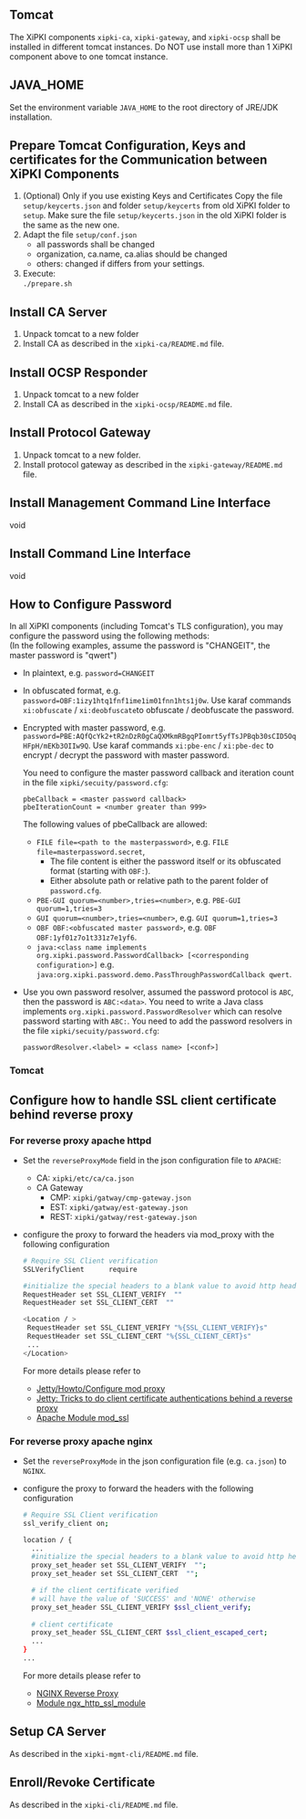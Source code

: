 ## Tomcat
The XiPKI components `xipki-ca`, `xipki-gateway`, and `xipki-ocsp` shall be 
installed in different tomcat instances. Do NOT use install more than 1 XiPKI component above
to one tomcat instance.

## JAVA_HOME
Set the environment variable `JAVA_HOME` to the root directory of JRE/JDK installation.

## Prepare Tomcat Configuration, Keys and certificates for the Communication between XiPKI Components
1. (Optional) Only if you use existing Keys and Certificates
   Copy the file `setup/keycerts.json` and folder `setup/keycerts` from old XiPKI folder to `setup`.
   Make sure the file `setup/keycerts.json` in the old XiPKI folder is the same as the new one.
2. Adapt the file `setup/conf.json`
   - all passwords shall be changed
   - organization, ca.name, ca.alias should be changed
   - others: changed if differs from your settings.
3. Execute:  
    `./prepare.sh`

## Install CA Server

1. Unpack tomcat to a new folder
2. Install CA as described in the `xipki-ca/README.md` file.

## Install OCSP Responder

1. Unpack tomcat to a new folder
2. Install CA as described in the `xipki-ocsp/README.md` file.

## Install Protocol Gateway

1. Unpack tomcat to a new folder.
2. Install protocol gateway as described in the `xipki-gateway/README.md` file.

## Install Management Command Line Interface
void

## Install Command Line Interface
void

## How to Configure Password
In all XiPKI components (including Tomcat's TLS configuration), you may configure the password
using the following methods:  
(In the following examples, assume the password is "CHANGEIT", the master password is "qwert")

- In plaintext, e.g. `password=CHANGEIT`

- In obfuscated format, e.g. `password=OBF:1izy1htq1fnf1ime1im01fnn1hts1j0w`.
  Use karaf commands `xi:obfuscate` / `xi:deobfuscate`to obfuscate / deobfuscate the password.

- Encrypted with master password, e.g. `password=PBE:AQfQcYk2+tR2nDzR0gCaQXMkmRBgqPIomrt5yfTsJPBqb30sCID5OqHFpH/mEKb3OIIw9Q`.
  Use karaf commands `xi:pbe-enc` / `xi:pbe-dec` to encrypt / decrypt the password with master password.

  You need to configure the master password callback and iteration count in the file `xipki/secuity/password.cfg`:
   ```
   pbeCallback = <master password callback>
   pbeIterationCount = <number greater than 999>
   ```
  The following values of pbeCallback are allowed:
    - `FILE file=<path to the masterpassword>`, e.g. `FILE file=masterpassword.secret`,
        - The file content is either the password itself or its obfuscated format (starting with `OBF:`).
        - Either absolute path or relative path to the parent folder of `password.cfg`.
    - `PBE-GUI quorum=<number>,tries=<number>`, e.g. `PBE-GUI quorum=1,tries=3`
    - `GUI quorum=<number>,tries=<number>`, e.g. `GUI quorum=1,tries=3`
    - `OBF OBF:<obfuscated master password>`, e.g. `OBF OBF:1yf01z7o1t331z7e1yf6`.
    - `java:<class name implements org.xipki.password.PasswordCallback> [<corresponding configuration>]`
      e.g. `java:org.xipki.password.demo.PassThroughPasswordCallback qwert`.

- Use you own password resolver, assumed the password protocol is `ABC`, then the password is
  `ABC:<data>`. You need to write a Java class implements `org.xipki.password.PasswordResolver` which
  can resolve password starting with `ABC:`.
  You need to add the password resolvers in the file `xipki/secuity/password.cfg`:
   ```
  passwordResolver.<label> = <class name> [<conf>]
   ```

### Tomcat

## Configure how to handle SSL client certificate behind reverse proxy

### For reverse proxy apache httpd

* Set the `reverseProxyMode` field in the json configuration file to `APACHE`:
    - CA: `xipki/etc/ca/ca.json`
    - CA Gateway
        - CMP: `xipki/gatway/cmp-gateway.json`
        - EST: `xipki/gatway/est-gateway.json`
        - REST: `xipki/gatway/rest-gateway.json`

* configure the proxy to forward the headers via mod_proxy with the following
  configuration

   ```sh
   # Require SSL Client verification
   SSLVerifyClient		require

   #initialize the special headers to a blank value to avoid http header forgeries 
   RequestHeader set SSL_CLIENT_VERIFY  "" 
   RequestHeader set SSL_CLIENT_CERT  "" 
   
   <Location / >
    RequestHeader set SSL_CLIENT_VERIFY "%{SSL_CLIENT_VERIFY}s"
    RequestHeader set SSL_CLIENT_CERT "%{SSL_CLIENT_CERT}s"
    ...
   </Location>
   ```

  For more details please refer to
    * [Jetty/Howto/Configure mod proxy](https://wiki.eclipse.org/Jetty/Howto/Configure_mod_proxy)
    * [Jetty: Tricks to do client certificate authentications behind a reverse proxy](http://www.zeitoun.net/articles/client-certificate-x509-authentication-behind-reverse-proxy/start)
    * [Apache Module mod_ssl](http://httpd.apache.org/docs/2.2/mod/mod_ssl.html#envvars)

### For reverse proxy apache nginx

* Set the `reverseProxyMode` in the json configuration file (e.g. `ca.json`) to `NGINX`.

* configure the proxy to forward the headers with the following
  configuration

   ```sh
   # Require SSL Client verification
   ssl_verify_client on;

   location / {
     ...
     #initialize the special headers to a blank value to avoid http header forgeries 
     proxy_set_header set SSL_CLIENT_VERIFY  "";
     proxy_set_header set SSL_CLIENT_CERT  "";

     # if the client certificate verified 
     # will have the value of 'SUCCESS' and 'NONE' otherwise
     proxy_set_header SSL_CLIENT_VERIFY $ssl_client_verify;
    
     # client certificate
     proxy_set_header SSL_CLIENT_CERT $ssl_client_escaped_cert;
     ...
   }
   ...
  ```

  For more details please refer to
    * [NGINX Reverse Proxy](https://docs.nginx.com/nginx/admin-guide/web-server/reverse-proxy/)
    * [Module ngx_http_ssl_module](http://nginx.org/en/docs/http/ngx_http_ssl_module.html)

## Setup CA Server

As described in the `xipki-mgmt-cli/README.md` file.

## Enroll/Revoke Certificate

As described in the `xipki-cli/README.md` file.
